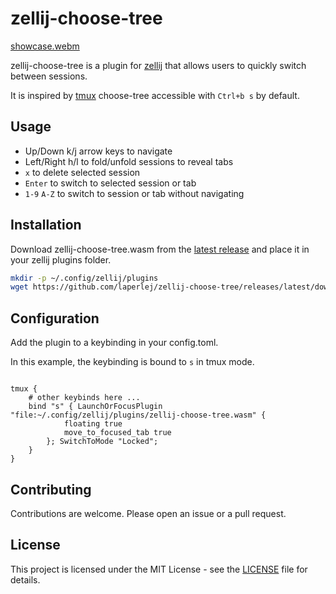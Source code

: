 # zellij-choose-tree

[showcase.webm](https://github.com/user-attachments/assets/8a8e19d9-f527-4dfe-9952-a1aec1ba7ef0)

zellij-choose-tree is a plugin for [zellij](https://github.com/zellij-org/zellij) that allows users to quickly switch between sessions.

It is inspired by [tmux](https://github.com/tmux/tmux/) choose-tree accessible with `Ctrl+b s` by default.

## Usage

- Up/Down k/j arrow keys to navigate
- Left/Right h/l to fold/unfold sessions to reveal tabs
- `x` to delete selected session
- `Enter` to switch to selected session or tab
- `1-9` `A-Z` to switch to session or tab without navigating

## Installation

Download zellij-choose-tree.wasm from the [latest release](https://github.com/laperlej/zellij-choose-tree/releases/latest) and place it in your zellij plugins folder.

```bash
mkdir -p ~/.config/zellij/plugins
wget https://github.com/laperlej/zellij-choose-tree/releases/latest/download/zellij-choose-tree.wasm -O ~/.config/zellij/plugins/zellij-choose-tree.wasm
```

## Configuration

Add the plugin to a keybinding in your config.toml.

In this example, the keybinding is bound to `s` in tmux mode.

```kdl

tmux {
    # other keybinds here ...
    bind "s" { LaunchOrFocusPlugin "file:~/.config/zellij/plugins/zellij-choose-tree.wasm" {
            floating true
            move_to_focused_tab true
        }; SwitchToMode "Locked";
    }
}
```

## Contributing

Contributions are welcome. Please open an issue or a pull request.

## License

This project is licensed under the MIT License - see the [LICENSE](LICENSE) file for details.
